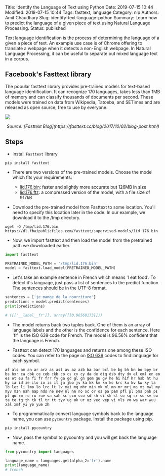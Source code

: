 Title: Identify the Language of Text using Python
Date: 2019-07-15 10:44
Modified: 2019-07-15 10:44
Tags: fasttext, language
Category: nlp
Authors: Amit Chaudhary
Slug: identify-text-language-python
Summary: Learn how to predict the language of a given piece of text using Natural Language Processing.
Status: published


Text language identification is the process of determining the language of a given a piece of text. An example use case is of Chrome offering to translate a webpage when it detects a non-English webpage. In Natural Language Processing, it can be useful to separate out mixed language text in a corpus.

## Facebook's Fasttext library
The popular fasttext library provides pre-trained models for text-based language identification. It can recognize 170 languages, takes less than 1MB of memory and can classify thousands of documents per second. These models were trained on data from Wikipedia, Tatoeba, and SETimes and are released as open source, free to use by everyone. 


![](https://fasttext.cc/img/blog/2017-10-02-blog-post-img1.png)
<p align="center" style="font-style: italic;">Source: [Fasttext Blog](https://fasttext.cc/blog/2017/10/02/blog-post.html)</p>

## Steps
- Install `Fasttext` library
```
pip install fasttext
```   

- There are two versions of the pre-trained models. Choose the model which fits your requirements:
    - [lid.176.bin](https://dl.fbaipublicfiles.com/fasttext/supervised-models/lid.176.bin): faster and slightly more accurate but 126MB in size
    - [lid.176.ftz](https://dl.fbaipublicfiles.com/fasttext/supervised-models/lid.176.ftz): a compressed version of the model, with a file size of 917kB

- Download the pre-trained model from Fasttext to some location. You'll need to specify this location later in the code. In our example, we download it to the /tmp directory. 
```
wget -O /tmp/lid.176.bin https://dl.fbaipublicfiles.com/fasttext/supervised-models/lid.176.bin
```

- Now, we import fasttext and then load the model from the pretrained path we downloaded earlier.
```python
import fasttext

PRETRAINED_MODEL_PATH = '/tmp/lid.176.bin'
model = fasttext.load_model(PRETRAINED_MODEL_PATH)
```

- Let's take an example sentence in French which means 'I eat food'. To detect it's language, just pass a list of sentences to the predict function. The sentences should be in the UTF-8 format.
```python
sentences = ['je mange de la nourriture']
predictions = model.predict(sentences)
print(predictions)

# ([['__label__fr']], array([[0.96568173]]))
```
- The model returns back two tuples back. One of them is an array of language labels and the other is the confidence for each sentence. Here 'fr' is the ISO 639 code for French. The model is 96.56% confident that the language is French.

- Fasttext can detect 170 languages and returns one among these ISO codes. You can refer to the page on [ISO 639](https://en.wikipedia.org/wiki/List_of_ISO_639-1_codes) codes to find language for each symbol.
```
af als am an ar arz as ast av az azb ba bar bcl be bg bh bn bo bpy br bs bxr ca cbk ce ceb ckb co cs cv cy da de diq dsb dty dv el eml en eo es et eu fa fi fr frr fy ga gd gl gn gom gu gv he hi hif hr hsb ht hu hy ia id ie ilo io is it ja jbo jv ka kk km kn ko krc ku kv kw ky la lb lez li lmo lo lrc lt lv mai mg mhr min mk ml mn mr mrj ms mt mwl my myv mzn nah nap nds ne new nl nn no oc or os pa pam pfl pl pms pnb ps pt qu rm ro ru rue sa sah sc scn sco sd sh si sk sl so sq sr su sv sw ta te tg th tk tl tr tt tyv ug uk ur uz vec vep vi vls vo wa war wuu xal xmf yi yo yue zh
```

- To programmatically convert language symbols back to the language name, you can use `pycountry` package. Install the package using pip.
```python
pip install pycountry
```

- Now, pass the symbol to pycountry and you will get back the language name.
```python
from pycountry import languages

language_name = languages.get(alpha_2='fr').name
print(language_name)
# french
```
